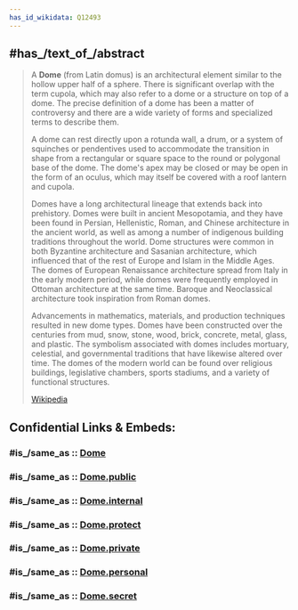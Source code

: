 ```yaml
---
has_id_wikidata: Q12493
---
```


## #has_/text_of_/abstract 

> A **Dome** (from Latin  domus) is an architectural element similar to the hollow upper half of a sphere. There is significant overlap with the term cupola, which may also refer to a dome or a structure on top of a dome. The precise definition of a dome has been a matter of controversy and there are a wide variety of forms and specialized terms to describe them.
>
> A dome can rest directly upon a rotunda wall, a drum, or a system of squinches or pendentives used to accommodate the transition in shape from a rectangular or square space to the round or polygonal base of the dome. The dome's apex may be closed or may be open in the form of an oculus, which may itself be covered with a roof lantern and cupola.
>
> Domes have a long architectural lineage that extends back into prehistory. Domes were built in ancient Mesopotamia, and they have been found in Persian, Hellenistic, Roman, and Chinese architecture in the ancient world, as well as among a number of indigenous building traditions throughout the world. Dome structures were common in both Byzantine architecture and Sasanian architecture, which influenced that of the rest of Europe and Islam in the Middle Ages. The domes of European Renaissance architecture spread from Italy in the early modern period, while domes were frequently employed in Ottoman architecture at the same time. Baroque and Neoclassical architecture took inspiration from Roman domes.
>
> Advancements in mathematics, materials, and production techniques resulted in new dome types. Domes have been constructed over the centuries from mud, snow, stone, wood, brick, concrete, metal, glass, and plastic. The symbolism associated with domes includes mortuary, celestial, and governmental traditions that have likewise altered over time. The domes of the modern world can be found over religious buildings, legislative chambers, sports stadiums, and a variety of functional structures.
>
> [Wikipedia](https://en.wikipedia.org/wiki/Dome) 


## Confidential Links & Embeds: 

### #is_/same_as :: [Dome](Dome.md) 

### #is_/same_as :: [Dome.public](/_public/Technology/Construction/Dome.public.md) 

### #is_/same_as :: [Dome.internal](/_internal/Technology/Construction/Dome.internal.md) 

### #is_/same_as :: [Dome.protect](/_protect/Technology/Construction/Dome.protect.md) 

### #is_/same_as :: [Dome.private](/_private/Technology/Construction/Dome.private.md) 

### #is_/same_as :: [Dome.personal](/_personal/Technology/Construction/Dome.personal.md) 

### #is_/same_as :: [Dome.secret](/_secret/Technology/Construction/Dome.secret.md)

